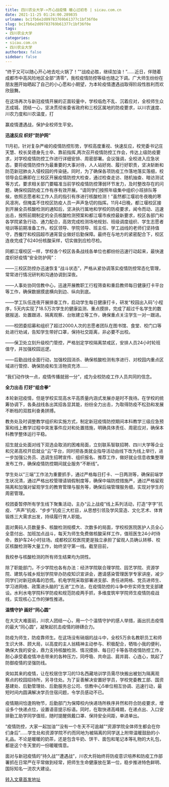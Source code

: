 ```yaml
---
title: 四川农业大学->齐心战疫情 暖心过初冬 | sicau.com.cn
date: 2021-11-25 01:24:00.289835
urlname: bc1fb6e2d09783769b61377c1bf36f0e
slug: bc1fb6e2d09783769b61377c1bf36f0e
tags: 
- 四川农业大学
categories:
- sicau.com.cn
- 四川农业大学
authorbox: false
sidebar: false
---
```

“终于又可以随心开心地去吃火锅了！”“战疫必胜，继续加油！”……近日，伴随着成都市中高风险地区全部“清零”，我校疫情防控等级也随之下调。广大师生纷纷在朋友圈开始晒起了自己的小心愿和小期望，为本轮疫情遭遇战取得阶段性胜利而欢欣鼓舞。

在这场再次与新冠疫情开展的正面较量中，学校临危不乱、沉着应对，全校师生众志成城、团结一心，坚决贯彻省委省政府和三校区属地的防疫要求，以川农速度、川农力度和川农温度，打
<!--more-->
赢疫情遭遇战，保护全校师生平安。

**迅速反应 织好“防护网”**

11月初，针对复杂严峻的疫情防控形势，学校高度重视、快速反应，校党委书记庄天慧、校长吴德身先士卒、靠前指挥,两次召开疫情防控工作会，传达上级防疫要求，对学校疫情防控工作进行详细安排、周密部署。会议强调，全校进入应急状态，要将疫情防控作为最重要的大事对待，人人站好岗、履行好职责，坚决斩断和防范新冠肺炎入侵校园的传染链。同时，为了确保各项防疫工作落地落实落细，校领导会后赓即在三校区开展疫情防控大检查，通过检查走访、随机抽查、暗访测试等方式，要求相关部门要瞄准当前学校疫情防控薄弱环节发力，及时整改存在的问题，确保校园防疫工作有序有效开展。“请同学们按照年级集中组织小班排队等候，依照志愿者和工作人员的指引有序进行核酸检测！”虽然都江堰初冬夜晚的寒风凛冽，但掩盖不住校区防疫人员一声声急切的指挥。11月4日晚，都江堰校区接到开展全员核酸检测的通知后，坚决执行属地和学校的防疫要求，闻令而动、迅速出击，按照前期制定的全员核酸检测预案和都江堰市疾控最新要求，校区各部门和各学院紧急行动、通力配合，高效完成检测场地规划、班级调度组织、学生志愿者培训等前期准备工作。校区领导、学院领导、班主任、学工战线的老师们坚持值守，西餐厅和校园超市通宵营业做好后勤保障。最终在与地方的紧密配合下，校区连夜完成了6240份核酸采样，切实做到应检尽检。

同都江堰校区一样，学校各个校区各条战线各单位也都纷纷迅速行动起来，最快速度织好疫情“安全防护网”：

——三校区防控办迅速恢复“战斗状态”，严格从紧协调落实疫情防控常态化管理，常常进行情况研判和沟通协调到深夜。

——人事处协同信教中心，迅速开展教职工行程筛查和重启教师每日健康打卡平台等工作，确保数据摸底横向到边、纵向到底。

——学工队伍连夜开展排查工作，启动学生每日健康打卡，研发“校园出入码”小程序，5天内实现了18.5万次学生的健康监测、重点摸排，完成了超过千名学生的数据报送、处置跟进、隔离观察、台账建立等工作，确保重点关注学生一对一跟进。

——校团委招募和组织了超过2000人次的志愿者团队在图书馆、食堂、校门口等处进行劝诫，告知学生带好口罩，保持社交距离，非必要不出校。

——保卫处立刻升级校门管控，严格划定学校隔离禁戒区，安排人员24小时轮班值守，并加强校园巡逻。

——后勤战线全面行动，加强校园消杀、确保核酸检测有序进行、对校园内重点区域进行管控、确保防疫和生活物资充沛……

“我们动作快一点，疫情传播就弱一分”，成为全校防疫工作人员共同的信念。

**全力出击 打好“组合拳”**

本轮新冠疫情，但是学校实现高水平高质量内涵式发展亦是时不我待。在学校的统筹协调下，各条战线各出其招各显其能，纷纷全力出击，为取得防疫不松劲和发展不断档的双胜利奋勇拼搏。

教务处及时调整教学组织和实施方式，制定新冠疫情防控期间本科教学三级应急预案和线上教学过程中突发事件应对和处置措施，明确具体责任、周密应对，确保本科教学整体运行平稳。

招生就业处面对线下双选会取消的困难局面，立刻联系智联招聘、四川大学等企业和兄弟高校开启就业“云”平台，同时把各类就业指导活动由线下改为线上举行，进一步加强公务员、选调生招聘宣传、组织报名、推荐工作，做好就业信息收集整理发布工作，确保疫情防控期间就业服务“不断线”。

学生处以“三端”工作法为重要抓手，通过严格每日打卡、一日两测等，确保前端学生状况清，通过严格出校管理请销假制度等，确保中端防控措施严，通过严格留观隔离和加强对留观学生的教育管理与服务等，确保后端管理服务细，实现对学生的周密管理。

校团委暂停所有学生线下聚集活动，主办“云上战疫”线上系列活动，打造“字字”抗疫、“声声”抗疫、“步步”抗疫三大栏目，从思想引领及学风营造、文化艺术、体育锻炼三大需求出发，持续履行育人职能。

面对黄码人员数量多、核酸检测规模大、次数多的局面，学校校医院医护人员全心全意付出、加班加点战斗，每天为师生免费做核酸采样工作，值班医生24小时待命，救护车24小时驻场。成都校区校医院更是独立承担了留观人员确认转移、校区核酸检测等大量工作，始终坚守第一线。截至目前，

我校参与核酸检测的所有师生结果均为阴性。

除了职能部门，不少学院也各有办法：经济学院联合理学院、园艺学院、资源学院、建筑与城乡规划学院举办防疫知识宣讲会，邀请感染管理医学专家讲座，减少同学们对新冠病毒的恐慌。机电学院采取部署进支部、责任进网格、党员进师生、学习进网络、政策进头脑的“五进”工作法，在疫情防控的斗争中夯实师生党支部建设。水利水电学院科学防疫和规范防疫两手抓，多维度筑牢学院师生疫情防疫战线，实现核心工作的弹性推进。

**温情守护 画好“同心圆”**

在大灾大难面前，川农人团结一心，用一个个温情守护的感人举措，画出抗击疫情的最大“同心圆”，凝聚起抗击疫情的磅礴合力。

防疫为师生，防疫靠师生。在这场没有硝烟的战斗中，全校5万余名教职员工和师生识大体、顾大局，以高度的主人翁精神主动参与、积极配合，牺牲小我的便利，确保大我的安全，鼎力支持核酸检测、情况摸排、每日打卡等各项疫情防控工作，耐心承受着疫情冲击带来的各种压力，同呼吸、共命运、肩并肩、心连心，筑起了防御疫情的坚强防线。

突如其来的疫情，让在校居住学习的13名西藏培训学员需尽快搬出被划为隔离观察点的校园招待所，另寻住处。为了妥善解决安置好学员，学校党委教工部、国资基建处、后勤管理处、后勤服务总公司、信教中心5单位相互协调、迅速行动，最短时间内圆满解决学员住宿问题，令学员感动不已。

疫情期间恰逢购物节，后勤部门为保障校内快递场所秩序井然和符合防疫要求，增设多个快递点位，设置语音提示标语。同时，在取快递高峰期，在递点出、入口安排勤工助学同学值班，随时提醒佩戴口罩、保持安全间距，单进单出。

“疫情防控，大家一起加油”“没有一个冬天不可逾越”“资源学院全体师生都会在你们身后”……学生处和资源学院不约而同地为被隔离的同学送上附带温暖鼓励的小礼品。不论是暖暖的奶茶，还是包含牛奶、饼干、面包和笔记本等礼物的大礼包，都是这个冬天里的一份暖暖情意。

面对与新冠疫情的“持久战”“遭遇战”，川农大将始终将防疫意识培养和防疫工作部署抓在日常严在平常做到经常，把师生生命健康放在第一位，稳步推进特色鲜明、国际知名一流农大建设。



[转入文章首发地址](https://news.sicau.edu.cn/info/1135/65665.htm)